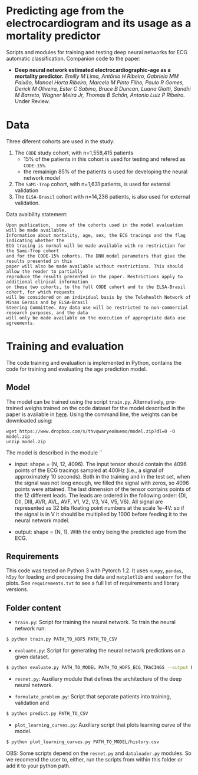 # Predicting age from the electrocardiogram and its usage as a mortality predictor

Scripts and modules for training and testing deep neural networks for ECG automatic classification.
Companion code to the paper:

- **Deep neural network estimated electrocardiographic-age as a mortality predictor.**
*Emilly M Lima, Antônio H Ribeiro, Gabriela MM Paixão, Manoel Horta Ribeiro, Marcelo M Pinto Filho,
Paulo R Gomes, Derick M Oliveira, Ester C Sabino,  Bruce B Duncan, Luana Giatti, Sandhi M Barreto, 
Wagner Meira Jr, Thomas B Schön, Antonio Luiz P Ribeiro.* Under Review.


# Data

Three diferent cohorts are used in the study:

1. The `CODE` study cohort, with n=1,558,415 patients
   - 15% of the patients in this cohort is used for testing and refered as `CODE-15%`.
   - the remainign 85%  of the patients is used for developing the neural network model
2. The `SaMi-Trop` cohort, with n=1,631 patients, is used for external validation
3. The `ELSA-Brasil` cohort with n=14,236 patients, is also used for external validation.


Data avaibility statement:
```
Upon publication,  some of the cohorts used in the model evaluation will be made available. 
Information about mortality, age, sex, the ECG tracings and the flag indicating whether the 
ECG tracing is normal will be made available with no restriction for the Sami-Trop cohort 
and for the CODE-15% cohorts. The DNN model parameters that give the results presented in this
paper will also be made available without restrictions. This should allow the reader to partially 
reproduce the results presented in the paper. Restrictions apply to additional clinical information 
on these two cohorts, to the full CODE cohort and to the ELSA-Brasil cohort, for which requests 
will be considered on an individual basis by the Telehealth Network of Minas Gerais and by ELSA-Brasil
Steering Committee. Any data use will be restricted to non-commercial research purposes, and the data
will only be made available on the execution of appropriate data use agreements.
```


# Training and evaluation

The code training and evaluation is implemented in Python, contains
  the code for training and evaluating the age prediction model.

## Model

The model can be trained using the script `train.py`. Alternatively, 
pre-trained weighs trained on the code dataset for the model described in the paper 
is available in
[here](https://www.dropbox.com/s/thvqwaryeo8uemo/model.zip?dl=0).
Using the command line, the weights can be downloaded using:
```
wget https://www.dropbox.com/s/thvqwaryeo8uemo/model.zip?dl=0 -O model.zip
unzip model.zip
```
The model is described in the module ``
- input: shape = (N, 12, 4096). The input tensor should contain the 4096 points of the ECG tracings sampled at 400Hz (i.e., a signal of approximately 10 seconds). Both in the training and in the test set, when the signal was not long enough, we filled the signal with zeros, so 4096 points were attained. The last dimension of the tensor contains points of the 12 different leads. The leads are ordered in the following order: {DI, DII, DIII, AVR, AVL, AVF, V1, V2, V3, V4, V5, V6}. All signal are represented as 32 bits floating point numbers at the scale 1e-4V: so if the signal is in V it should be multiplied by 1000 before feeding it to the neural network model.

- output: shape = (N, 1). With the entry being the predicted age from the ECG.

## Requirements

This code was tested on Python 3 with Pytorch 1.2. It uses `numpy`, `pandas`, 
`h5py` for  loading and processing the data and `matplotlib` and `seaborn`
for the plots. See `requirements.txt` to see a full list of requirements
and library versions.


## Folder content


- ``train.py``: Script for training the neural network. To train the neural network run:
```bash
$ python train.py PATH_TO_HDF5 PATH_TO_CSV
```


- ``evaluate.py``: Script for generating the neural network predictions on a given dataset.
```bash
$ python evaluate.py PATH_TO_MODEL PATH_TO_HDF5_ECG_TRACINGS --output PATH_TO_OUTPUT_FILE 
```


- ``resnet.py``: Auxiliary module that defines the architecture of the deep neural network.


- ``formulate_problem.py``: Script that separate patients into training, validation and 
```bash
$ python predict.py PATH_TO_CSV 
```

- ``plot_learning_curves.py``: Auxiliary script that plots learning curve of the model.
```bash
$ python plot_learning_curves.py PATH_TO_MODEL/history.csv
```

OBS: Some scripts depend on the `resnet.py` and `dataloader.py` modules. So we recomend
the user to, either, run the scripts from within this folder or add it to your python path.
